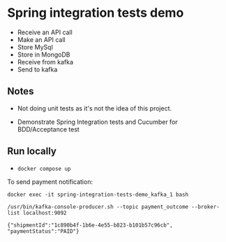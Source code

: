 # Spring integration tests demo

- Receive an API call
- Make an API call
- Store MySql
- Store in MongoDB
- Receive from kafka
- Send to kafka

## Notes

- Not doing unit tests as it's not the idea of this project.

- Demonstrate Spring Integration tests and Cucumber for BDD/Acceptance test

## Run locally

- `docker compose up`

To send payment notification:

`docker exec -it spring-integration-tests-demo_kafka_1 bash`

`/usr/bin/kafka-console-producer.sh --topic payment_outcome --broker-list localhost:9092`

`{"shipmentId":"1c890b4f-1b6e-4e55-b823-b101b57c96cb", "paymentStatus":"PAID"}`